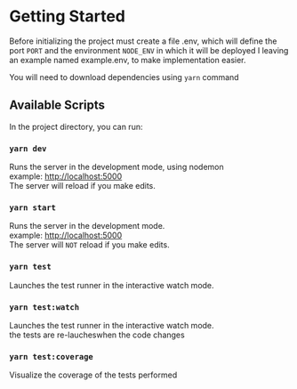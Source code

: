 # Getting Started

Before initializing the project must create a file .env, which will define the port `PORT` and the environment `NODE_ENV` in which it will be deployed
I leaving an example named example.env, to make implementation easier.

You will need to download dependencies using `yarn` command

## Available Scripts

In the project directory, you can run:

### `yarn dev`
Runs the server in the development mode, using nodemon\
example: [http://localhost:5000](http://localhost:5000) \
The server will reload if you make edits.

### `yarn start`

Runs the server in the development mode.\
example: [http://localhost:5000](http://localhost:5000) \
The server will `NOT` reload if you make edits.

### `yarn test`

Launches the test runner in the interactive watch mode.

### `yarn test:watch`

Launches the test runner in the interactive watch mode.\
the tests are re-laucheswhen the code changes

### `yarn test:coverage`

Visualize the coverage of the tests performed



